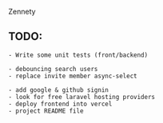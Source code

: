 Zennety

## TODO:

    - Write some unit tests (front/backend)

    - debouncing search users
    - replace invite member async-select

    - add google & github signin
    - look for free laravel hosting providers
    - deploy frontend into vercel
    - project README file
